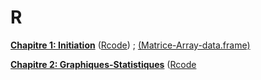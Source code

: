 # R
[__Chapitre 1: Initiation__](https://github.com/Hamrita/R/blob/main/Chap1/Chap1_R.pdf) ([Rcode](https://github.com/Hamrita/R/blob/main/Chap1/Rcode_chap1.R)) ;  [(Matrice-Array-data.frame)](https://hamrita.github.io/M1_IF/)

[__Chapitre 2: Graphiques-Statistiques__](https://github.com/Hamrita/R/blob/main/Chap2/Chap2_R.pdf) ([Rcode]()
